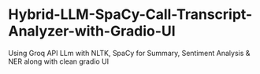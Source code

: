 # Hybrid-LLM-SpaCy-Call-Transcript-Analyzer-with-Gradio-UI
Using Groq API LLm with NLTK, SpaCy for Summary, Sentiment Analysis &amp; NER along with clean gradio UI
